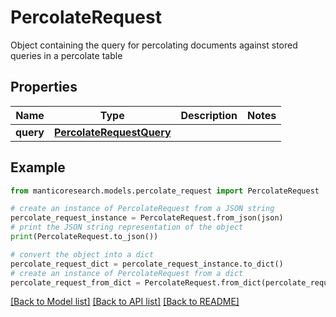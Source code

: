 # PercolateRequest

Object containing the query for percolating documents against stored queries in a percolate table

## Properties

Name | Type | Description | Notes
------------ | ------------- | ------------- | -------------
**query** | [**PercolateRequestQuery**](PercolateRequestQuery.md) |  | 

## Example

```python
from manticoresearch.models.percolate_request import PercolateRequest

# create an instance of PercolateRequest from a JSON string
percolate_request_instance = PercolateRequest.from_json(json)
# print the JSON string representation of the object
print(PercolateRequest.to_json())

# convert the object into a dict
percolate_request_dict = percolate_request_instance.to_dict()
# create an instance of PercolateRequest from a dict
percolate_request_from_dict = PercolateRequest.from_dict(percolate_request_dict)
```
[[Back to Model list]](../README.md#documentation-for-models) [[Back to API list]](../README.md#documentation-for-api-endpoints) [[Back to README]](../README.md)


